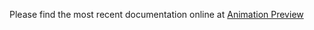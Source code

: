 Please find the most recent documentation online at [Animation Preview](https://bit.ly/animationpreview-doc)
	